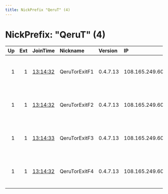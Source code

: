 ```yaml
---
title: NickPrefix "QeruT" (4)
---
```


# NickPrefix: "QeruT" (4)

|   Up |   Ext | JoinTime                                                                                              | Nickname      | Version   | IP             | AS           | CC   |   ORp |   Dirp | OS    | Contact                                |   eFamMembers |
|-----:|------:|:------------------------------------------------------------------------------------------------------|:--------------|:----------|:---------------|:-------------|:-----|------:|-------:|:------|:---------------------------------------|--------------:|
|    1 |     1 | [13:14:32](https://nusenu.github.io/OrNetStats/w/relay/A773B09C14EBE78EACAE2220865A8787E2604F60.html) | QeruTorExitF1 | 0.4.7.13  | 108.165.249.60 | RELIABLESITE | us   |   143 |      0 | Linux | Neel Chauhan &lt;neel AT neelc DOT org |            42 |
|    1 |     1 | [13:14:32](https://nusenu.github.io/OrNetStats/w/relay/6190C0EC7424C2C66B276CE230E9AA761FE7AC4D.html) | QeruTorExitF2 | 0.4.7.13  | 108.165.249.60 | RELIABLESITE | us   |   110 |      0 | Linux | Neel Chauhan &lt;neel AT neelc DOT org |            42 |
|    1 |     1 | [13:14:33](https://nusenu.github.io/OrNetStats/w/relay/66113A60B4D50BA94FA875D09E10B004002E3B89.html) | QeruTorExitF3 | 0.4.7.13  | 108.165.249.60 | RELIABLESITE | us   |    70 |      0 | Linux | Neel Chauhan &lt;neel AT neelc DOT org |            42 |
|    1 |     1 | [13:14:32](https://nusenu.github.io/OrNetStats/w/relay/27B1A9B3B7EEAA7B2FB63F2C90C491946B573959.html) | QeruTorExitF4 | 0.4.7.13  | 108.165.249.60 | RELIABLESITE | us   |    23 |      0 | Linux | Neel Chauhan &lt;neel AT neelc DOT org |            42 |
